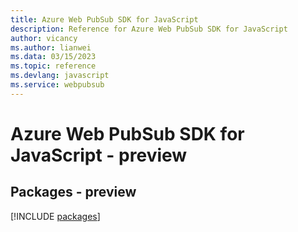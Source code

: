 ```yaml
---
title: Azure Web PubSub SDK for JavaScript
description: Reference for Azure Web PubSub SDK for JavaScript
author: vicancy
ms.author: lianwei
ms.data: 03/15/2023
ms.topic: reference
ms.devlang: javascript
ms.service: webpubsub
---
```

# Azure Web PubSub SDK for JavaScript - preview
## Packages - preview
[!INCLUDE [packages](web-pubsub-index.md)]